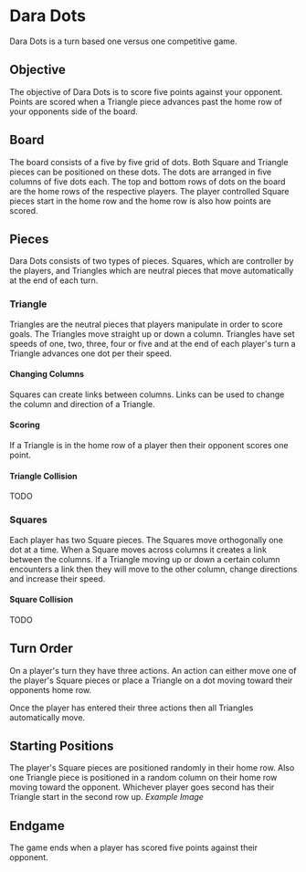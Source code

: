 # Dara Dots
Dara Dots is a turn based one versus one competitive game.

## Objective
The objective of Dara Dots is to score five points against your opponent. Points are scored when a Triangle piece advances past the home row of your opponents side of the board.

## Board
The board consists of a five by five grid of dots. Both Square and Triangle pieces can be positioned on these dots.
The dots are arranged in five columns of five dots each. The top and bottom rows of dots on the board are the home rows of the respective players. The player controlled Square pieces start in the home row and the home row is also how points are scored.

## Pieces
Dara Dots consists of two types of pieces. Squares, which are controller by the players, and Triangles which are neutral pieces that move automatically at the end of each turn.

### Triangle
Triangles are the neutral pieces that players manipulate in order to score goals. The Triangles move straight up or down a column. Triangles have set speeds of one, two, three, four or five and at the end of each player's turn a Triangle advances one dot per their speed.

#### Changing Columns
Squares can create links between columns. Links can be used to change the column and direction of a Triangle.

#### Scoring
If a Triangle is in the home row of a player then their opponent scores one point.

#### Triangle Collision
TODO

### Squares
Each player has two Square pieces. The Squares move orthogonally one dot at a time. When a Square moves across columns it creates a link between the columns. If a Triangle moving up or down a certain column encounters a link then they will move to the other column, change directions and increase their speed.

#### Square Collision
TODO

## Turn Order
On a player's turn they have three actions. An action can either move one of the player's Square pieces or place a Triangle on a dot moving toward their opponents home row.

Once the player has entered their three actions then all Triangles automatically move.

## Starting Positions
The player's Square pieces are positioned randomly in their home row. Also one Triangle piece is positioned in a random column on their home row moving toward the opponent. Whichever player goes second has their Triangle start in the second row up.
*Example Image*

## Endgame
The game ends when a player has scored five points against their opponent.
